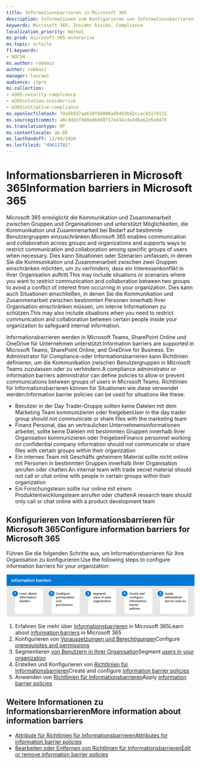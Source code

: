 ```yaml
---
title: Informationsbarrieren in Microsoft 365
description: Informationen zum Konfigurieren von Informationsbarrieren in Microsoft 365.
keywords: Microsoft 365, Insider Risiko, Compliance
localization_priority: Normal
ms.prod: microsoft-365-enterprise
ms.topic: article
f1.keywords:
- NOCSH
ms.author: robmazz
author: robmazz
manager: laurawi
audience: itpro
ms.collection:
- m365-security-compliance
- m365solution-insiderrisk
- m365initiative-compliance
ms.openlocfilehash: 74a5b557ae610f8d008ad9d43bd2ccac43179131
ms.sourcegitcommit: a0cddd1f888edb940717e434cda2dbe62e5e9475
ms.translationtype: MT
ms.contentlocale: de-DE
ms.lasthandoff: 12/09/2020
ms.locfileid: "49613781"
---
```

# <a name="information-barriers-in-microsoft-365"></a><span data-ttu-id="3ee77-104">Informationsbarrieren in Microsoft 365</span><span class="sxs-lookup"><span data-stu-id="3ee77-104">Information barriers in Microsoft 365</span></span>

<span data-ttu-id="3ee77-105">Microsoft 365 ermöglicht die Kommunikation und Zusammenarbeit zwischen Gruppen und Organisationen und unterstützt Möglichkeiten, die Kommunikation und Zusammenarbeit bei Bedarf auf bestimmte Benutzergruppen einzuschränken.</span><span class="sxs-lookup"><span data-stu-id="3ee77-105">Microsoft 365 enables communication and collaboration across groups and organizations and supports ways to restrict communication and collaboration among specific groups of users when necessary.</span></span> <span data-ttu-id="3ee77-106">Dies kann Situationen oder Szenarien umfassen, in denen Sie die Kommunikation und Zusammenarbeit zwischen zwei Gruppen einschränken möchten, um zu verhindern, dass ein Interessenkonflikt in Ihrer Organisation auftritt.</span><span class="sxs-lookup"><span data-stu-id="3ee77-106">This may include situations or scenarios where you want to restrict communication and collaboration between two groups to avoid a conflict of interest from occurring in your organization.</span></span> <span data-ttu-id="3ee77-107">Dies kann auch Situationen einschließen, in denen Sie die Kommunikation und Zusammenarbeit zwischen bestimmten Personen innerhalb Ihrer Organisation einschränken müssen, um interne Informationen zu schützen.</span><span class="sxs-lookup"><span data-stu-id="3ee77-107">This may also include situations when you need to restrict communication and collaboration between certain people inside your organization to safeguard internal information.</span></span>

<span data-ttu-id="3ee77-108">Informationsbarrieren werden in Microsoft Teams, SharePoint Online und OneDrive für Unternehmen unterstützt.</span><span class="sxs-lookup"><span data-stu-id="3ee77-108">Information barriers are supported in Microsoft Teams, SharePoint Online, and OneDrive for Business.</span></span> <span data-ttu-id="3ee77-109">Ein Administrator für Compliance-oder Informationsbarrieren kann Richtlinien definieren, um die Kommunikation zwischen Benutzergruppen in Microsoft Teams zuzulassen oder zu verhindern.</span><span class="sxs-lookup"><span data-stu-id="3ee77-109">A compliance administrator or information barriers administrator can define policies to allow or prevent communications between groups of users in Microsoft Teams.</span></span> <span data-ttu-id="3ee77-110">Richtlinien für Informationsbarrieren können für Situationen wie diese verwendet werden:</span><span class="sxs-lookup"><span data-stu-id="3ee77-110">Information barrier policies can be used for situations like these:</span></span>

- <span data-ttu-id="3ee77-111">Benutzer in der Day Trader-Gruppe sollten keine Dateien mit dem Marketing Team kommunizieren oder freigeben</span><span class="sxs-lookup"><span data-stu-id="3ee77-111">User in the day trader group should not communicate or share files with the marketing team</span></span>
- <span data-ttu-id="3ee77-112">Finanz Personal, das an vertraulichen Unternehmensinformationen arbeitet, sollte keine Dateien mit bestimmten Gruppen innerhalb Ihrer Organisation kommunizieren oder freigeben</span><span class="sxs-lookup"><span data-stu-id="3ee77-112">Finance personnel working on confidential company information should not communicate or share files with certain groups within their organization</span></span>
- <span data-ttu-id="3ee77-113">Ein internes Team mit Geschäfts geheimem Material sollte nicht online mit Personen in bestimmten Gruppen innerhalb Ihrer Organisation anrufen oder chatten.</span><span class="sxs-lookup"><span data-stu-id="3ee77-113">An internal team with trade secret material should not call or chat online with people in certain groups within their organization</span></span>
- <span data-ttu-id="3ee77-114">Ein Forschungsteam sollte nur online mit einem Produktentwicklungsteam anrufen oder chatten</span><span class="sxs-lookup"><span data-stu-id="3ee77-114">A research team should only call or chat online with a product development team</span></span>

## <a name="configure-information-barriers-for-microsoft-365"></a><span data-ttu-id="3ee77-115">Konfigurieren von Informationsbarrieren für Microsoft 365</span><span class="sxs-lookup"><span data-stu-id="3ee77-115">Configure information barriers for Microsoft 365</span></span>

<span data-ttu-id="3ee77-116">Führen Sie die folgenden Schritte aus, um Informationsbarrieren für Ihre Organisation zu konfigurieren:</span><span class="sxs-lookup"><span data-stu-id="3ee77-116">Use the following steps to configure information barriers for your organization:</span></span>

![Insider Risiko Lösungsinformationen Barrieren Schritte](../media/ir-solution-ib-steps.png)

1. <span data-ttu-id="3ee77-118">Erfahren Sie mehr über [Informationsbarrieren](information-barriers.md) in Microsoft 365</span><span class="sxs-lookup"><span data-stu-id="3ee77-118">Learn about [information barriers](information-barriers.md) in Microsoft 365</span></span>
2. <span data-ttu-id="3ee77-119">Konfigurieren von [Voraussetzungen und Berechtigungen](information-barriers-policies.md#prerequisites)</span><span class="sxs-lookup"><span data-stu-id="3ee77-119">Configure [prerequisites and permissions](information-barriers-policies.md#prerequisites)</span></span>
3. <span data-ttu-id="3ee77-120">Segmentieren [von Benutzern in Ihrer Organisation](information-barriers-policies.md#part-1-segment-users)</span><span class="sxs-lookup"><span data-stu-id="3ee77-120">Segment [users in your organization](information-barriers-policies.md#part-1-segment-users)</span></span>
4. <span data-ttu-id="3ee77-121">Erstellen und Konfigurieren von [Richtlinien für Informationsbarrieren](information-barriers-policies.md#part-2-define-information-barrier-policies)</span><span class="sxs-lookup"><span data-stu-id="3ee77-121">Create and configure [information barrier policies](information-barriers-policies.md#part-2-define-information-barrier-policies)</span></span>
5. <span data-ttu-id="3ee77-122">Anwenden von [Richtlinien für Informationsbarrieren](information-barriers-policies.md#part-3-apply-information-barrier-policies)</span><span class="sxs-lookup"><span data-stu-id="3ee77-122">Apply [information barrier policies](information-barriers-policies.md#part-3-apply-information-barrier-policies)</span></span>

## <a name="more-information-about-information-barriers"></a><span data-ttu-id="3ee77-123">Weitere Informationen zu Informationsbarrieren</span><span class="sxs-lookup"><span data-stu-id="3ee77-123">More information about information barriers</span></span>

- [<span data-ttu-id="3ee77-124">Attribute für Richtlinien für Informationsbarrieren</span><span class="sxs-lookup"><span data-stu-id="3ee77-124">Attributes for information barrier policies</span></span>](information-barriers-attributes.md)
- [<span data-ttu-id="3ee77-125">Bearbeiten oder Entfernen von Richtlinien für Informationsbarrieren</span><span class="sxs-lookup"><span data-stu-id="3ee77-125">Edit or remove information barrier policies</span></span>](information-barriers-edit-segments-policies.md)